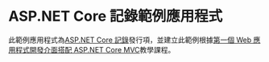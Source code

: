 # <a name="aspnet-core-logging-sample-application"></a>ASP.NET Core 記錄範例應用程式

此範例應用程式為[ASP.NET Core 記錄](https://docs.microsoft.com/aspnet/core/fundamentals/logging/index)發行項，並建立此範例根據[第一個 Web 應用程式開發介面搭配 ASP.NET Core MVC](https://docs.microsoft.com/aspnet/core/tutorials/first-web-api)教學課程。